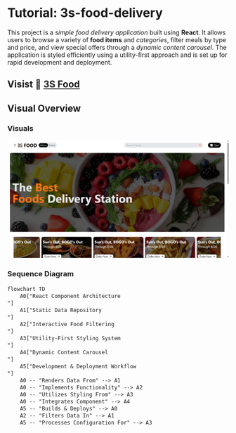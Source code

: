 # Tutorial: 3s-food-delivery

This project is a *simple food delivery application* built using **React**. It allows users to browse a variety of **food items** and *categories*, filter meals by type and price, and view special offers through a *dynamic content carousel*. The application is styled efficiently using a utility-first approach and is set up for rapid development and deployment.

## Visist 📌 <a href="https://subash-0.github.io/3s-food-delivery/"> 3S Food </a>

## Visual Overview


### Visuals

<img src="food-station.png" />


### Sequence Diagram

```mermaid
flowchart TD
    A0["React Component Architecture
"]
    A1["Static Data Repository
"]
    A2["Interactive Food Filtering
"]
    A3["Utility-First Styling System
"]
    A4["Dynamic Content Carousel
"]
    A5["Development & Deployment Workflow
"]
    A0 -- "Renders Data From" --> A1
    A0 -- "Implements Functionality" --> A2
    A0 -- "Utilizes Styling From" --> A3
    A0 -- "Integrates Component" --> A4
    A5 -- "Builds & Deploys" --> A0
    A2 -- "Filters Data In" --> A1
    A5 -- "Processes Configuration For" --> A3
```
